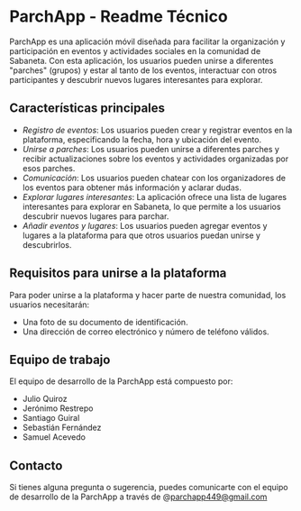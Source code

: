 # ParchApp - Readme Técnico

 ParchApp es una aplicación móvil diseñada para facilitar la organización y participación en eventos y actividades sociales en la comunidad de Sabaneta. Con esta aplicación, los usuarios pueden unirse a diferentes "parches" (grupos) y estar al tanto de los eventos, interactuar con otros participantes y descubrir nuevos lugares interesantes para explorar.

## Características principales

- *Registro de eventos*: Los usuarios pueden crear y registrar eventos en la plataforma, especificando la fecha, hora y ubicación del evento.
- *Unirse a parches*: Los usuarios pueden unirse a diferentes parches y recibir actualizaciones sobre los eventos y actividades organizadas por esos parches.
- *Comunicación*: Los usuarios pueden chatear con los organizadores de los eventos para obtener más información y aclarar dudas.
- *Explorar lugares interesantes*: La aplicación ofrece una lista de lugares interesantes para explorar en Sabaneta, lo que permite a los usuarios descubrir nuevos lugares para parchar.
- *Añadir eventos y lugares*: Los usuarios pueden agregar eventos y lugares a la plataforma para que otros usuarios puedan unirse y descubrirlos.

## Requisitos para unirse a la plataforma

Para poder unirse a la plataforma y hacer parte de nuestra comunidad, los usuarios necesitarán:
- Una foto de su documento de identificación.
- Una dirección de correo electrónico y número de teléfono válidos.

## Equipo de trabajo

El equipo de desarrollo de la ParchApp está compuesto por:
- Julio Quiroz
- Jerónimo Restrepo
- Santiago Guiral
- Sebastián Fernández
- Samuel Acevedo

## Contacto

Si tienes alguna pregunta o sugerencia, puedes comunicarte con el equipo de desarrollo de la ParchApp a través de @parchapp449@gmail.com

